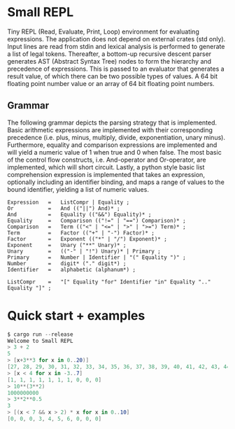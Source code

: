 # Small REPL
Tiny REPL (Read, Evaluate, Print, Loop) environment for evaluating expressions. The application does not depend on external crates (std only). Input lines are read from stdin and lexical analysis is performed to generate a list of legal tokens. Thereafter, a bottom-up recursive descent parser generates AST (Abstract Syntax Tree) nodes to form the hierarchy and precedence of expressions. This is passed to an evaluator that generates a result value, of which there can be two possible types of values. A 64 bit floating point number value or an array of 64 bit floating point numbers. 

## Grammar
The following grammar depicts the parsing strategy that is implemented. Basic arithmetic expressions are implemented with their corresponding precedence (i.e. plus, minus, multiply, divide, exponentiation, unary minus). Furthermore, equality and comparison expressions are implemented and will yield a numeric value of 1 when true and 0 when false. The most basic of the control flow constructs, i.e. And-operator and Or-operator, are implemented, which will short circuit. Lastly, a python style basic list comprehension expression is implemented that takes an expression, optionally including an identifier binding, and maps a range of values to the bound identifier, yielding a list of numeric values.
``` ebnf
Expression   =   ListCompr | Equality ;
Or           =   And (("||") And)* ;
And          =   Equality (("&&") Equality)* ;
Equality     =   Comparison (("!=" | "==") Comparison)* ;
Comparison   =   Term (("<" | "<=" | ">" | ">=") Term)* ;
Term         =   Factor (("+" | "-") Factor)* ;
Factor       =   Exponent (("*" | "/") Exponent)* ;
Exponent     =   Unary ("**" Unary)* ;
Unary        =   (("-" | "!") Unary)* | Primary ;
Primary      =   Number | Identifier | "(" Equality ")" ;
Number       =   digit* ("." digit*) ;
Identifier   =   alphabetic (alphanum*) ;

ListCompr    =   "[" Equality "for" Identifier "in" Equality ".." Equality "]" ;
```

# Quick start + examples
``` c#
$ cargo run --release
Welcome to Small REPL
> 3 + 2
5
> [x+3**3 for x in 0..20)]
[27, 28, 29, 30, 31, 32, 33, 34, 35, 36, 37, 38, 39, 40, 41, 42, 43, 44, 45, 46]
> [x < 4 for x in -3..7] 
[1, 1, 1, 1, 1, 1, 1, 0, 0, 0]
> 10**(3**2) 
1000000000
> 3**2**0.5
3
> [(x < 7 && x > 2) * x for x in 0..10]  
[0, 0, 0, 3, 4, 5, 6, 0, 0, 0]
```
